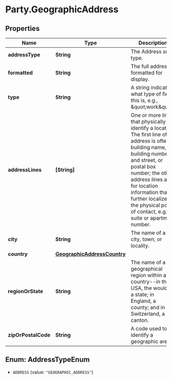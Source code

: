 # Party.GeographicAddress

## Properties
Name | Type | Description | Notes
------------ | ------------- | ------------- | -------------
**addressType** | **String** | The Address sub-type. | [default to &#39;null&#39;]
**formatted** | **String** | The full address formatted for display. | [default to &#39;null&#39;]
**type** | **String** | A string indicating what type of field this is, e.g., \&quot;work\&quot;. | [optional] [default to &#39;null&#39;]
**addressLines** | **[String]** | One or more lines that physically identify a location. The first line of an address is often a building name, a building number and street, or postal box number; the other address lines are for location information that further localizes the physical point of contact, e.g., suite or apartment number. | 
**city** | **String** | The name of a city, town, or locality. | 
**country** | [**GeographicAddressCountry**](GeographicAddressCountry.md) |  | [optional] 
**regionOrState** | **String** | The name of a geographical region within a country--in the USA, the would be a state; in England, a county; and in Switzerland, a canton. | 
**zipOrPostalCode** | **String** | A code used to identify a geographic area. | 


<a name="AddressTypeEnum"></a>
## Enum: AddressTypeEnum


* `ADDRESS` (value: `"GEOGRAPHIC_ADDRESS"`)




